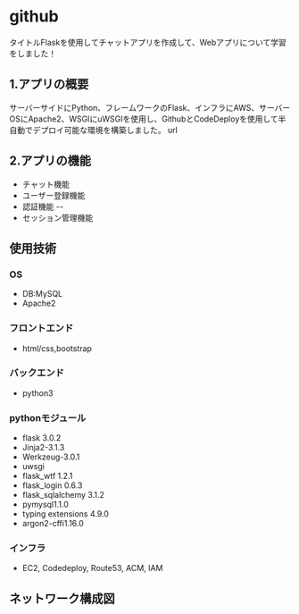 # github
タイトルFlaskを使用してチャットアプリを作成して、Webアプリについて学習をしました！
## 1.アプリの概要
サーバーサイドにPython、フレームワークのFlask、インフラにAWS、サーバーOSにApache2、WSGIにuWSGIを使用し、GithubとCodeDeployを使用して半自動でデプロイ可能な環境を構築しました。
url
## 2.アプリの機能
 - チャット機能
 - ユーザー登録機能
 - 認証機能
 -- 
 - セッション管理機能
## 使用技術
### OS
  - DB:MySQL
  - Apache2
### フロントエンド
 - html/css,bootstrap
### バックエンド
 - python3
### pythonモジュール
  - flask 3.0.2
  - Jinja2-3.1.3
  - Werkzeug-3.0.1
  - uwsgi
  - flask_wtf 1.2.1
  - flask_login 0.6.3
  - flask_sqlalchemy 3.1.2
  - pymysql1.1.0
  - typing extensions 4.9.0
  - argon2-cffi1.16.0
### インフラ
 - EC2, Codedeploy, Route53, ACM, IAM
## ネットワーク構成図


